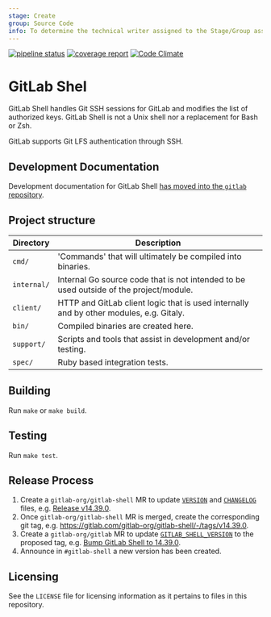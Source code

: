```yaml
---
stage: Create
group: Source Code
info: To determine the technical writer assigned to the Stage/Group associated with this page, see https://about.gitlab.com/handbook/engineering/ux/technical-writing/#assignments
---
```


[![pipeline status](https://gitlab.com/gitlab-org/gitlab-shell/badges/main/pipeline.svg)](https://gitlab.com/gitlab-org/gitlab-shell/-/pipelines?ref=main)
[![coverage report](https://gitlab.com/gitlab-org/gitlab-shell/badges/main/coverage.svg)](https://gitlab.com/gitlab-org/gitlab-shell/-/pipelines?ref=main)
[![Code Climate](https://codeclimate.com/github/gitlabhq/gitlab-shell.svg)](https://codeclimate.com/github/gitlabhq/gitlab-shell)

# GitLab Shel

GitLab Shell handles Git SSH sessions for GitLab and modifies the list of
authorized keys. GitLab Shell is not a Unix shell nor a replacement for Bash or Zsh.

GitLab supports Git LFS authentication through SSH.

## Development Documentation

Development documentation for GitLab Shell [has moved into the `gitlab` repository](https://docs.gitlab.com/ee/development/gitlab_shell/).

## Project structure

| Directory | Description |
|-----------|-------------|
| `cmd/` | 'Commands' that will ultimately be compiled into binaries. |
| `internal/` | Internal Go source code that is not intended to be used outside of the project/module. |
| `client/` | HTTP and GitLab client logic that is used internally and by other modules, e.g. Gitaly. |
| `bin/` | Compiled binaries are created here. |
| `support/` | Scripts and tools that assist in development and/or testing. |
| `spec/` | Ruby based integration tests. |

## Building

Run `make` or `make build`.

## Testing

Run `make test`.

## Release Process

1. Create a `gitlab-org/gitlab-shell` MR to update [`VERSION`](https://gitlab.com/gitlab-org/gitlab-shell/-/blob/main/VERSION) and [`CHANGELOG`](https://gitlab.com/gitlab-org/gitlab-shell/-/blob/main/CHANGELOG) files, e.g. [Release v14.39.0](https://gitlab.com/gitlab-org/gitlab-shell/-/merge_requests/1123).
2. Once `gitlab-org/gitlab-shell` MR is merged, create the corresponding git tag, e.g. https://gitlab.com/gitlab-org/gitlab-shell/-/tags/v14.39.0.
3. Create a `gitlab-org/gitlab` MR to update [`GITLAB_SHELL_VERSION`](https://gitlab.com/gitlab-org/gitlab/-/blob/master/GITLAB_SHELL_VERSION) to the proposed tag, e.g. [Bump GitLab Shell to 14.39.0](https://gitlab.com/gitlab-org/gitlab/-/merge_requests/162661).
4. Announce in `#gitlab-shell` a new version has been created.

## Licensing

See the `LICENSE` file for licensing information as it pertains to files in
this repository.
